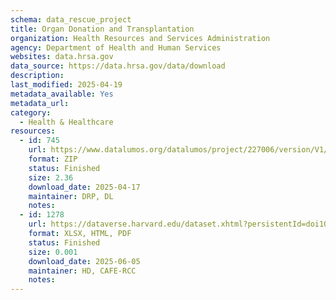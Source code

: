 ```yaml
---
schema: data_rescue_project 
title: Organ Donation and Transplantation
organization: Health Resources and Services Administration
agency: Department of Health and Human Services
websites: data.hrsa.gov
data_source: https://data.hrsa.gov/data/download
description: 
last_modified: 2025-04-19
metadata_available: Yes
metadata_url: 
category:
  - Health & Healthcare 
resources:
  - id: 745
    url: https://www.datalumos.org/datalumos/project/227006/version/V1/view
    format: ZIP
    status: Finished
    size: 2.36
    download_date: 2025-04-17
    maintainer: DRP, DL
    notes: 
  - id: 1278
    url: https://dataverse.harvard.edu/dataset.xhtml?persistentId=doi10.7910/DVN/LKKW3O
    format: XLSX, HTML, PDF
    status: Finished
    size: 0.001
    download_date: 2025-06-05
    maintainer: HD, CAFE-RCC
    notes: 
---
```

